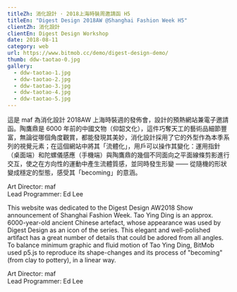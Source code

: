 ```yaml
---
titleZh: 消化設計 · 2018上海時裝周邀請函 H5
titleEn: "Digest Design 2018AW @Shanghai Fashion Week H5"
clientZh: 消化設計
clientEn: Digest Design Workshop
date: 2018-08-11
category: web
url: https://www.bitmob.cc/demo/digest-design-demo/
thumb: ddw-taotao-0.jpg
gallery:
  - ddw-taotao-1.jpg
  - ddw-taotao-2.jpg
  - ddw-taotao-3.jpg
  - ddw-taotao-4.jpg
  - ddw-taotao-5.jpg
---
```


這是 maf 為消化設計 2018AW 上海時裝週的發佈會，設計的預熱網站兼電子邀請函。陶鷹鼎是 6000 年前的中國文物（仰韶文化），這件巧奪天工的藝術品細節豐富，無論從哪個角度觀賞，都能發現其美妙，消化設計採用了它的外型作為本季系列的視覺元素；在這個網站中將其「流體化」，用戶可以操作其變化：運用指針（桌面端）和陀螺儀感應（手機端）與陶鷹鼎的幾個不同面向之平面線條剪影進行交互，使之在方向性的運動中產生流體質感，並同時發生形變 —— 從隨機的形狀變成穩定的型態，感受其「becoming」的意涵。

Art Director: maf<br/>
Lead Programmer: Ed Lee

<!-- lang -->

This website was dedicated to the Digest Design AW2018 Show announcement of Shanghai Fashion Week. Tao Ying Ding is an approx. 6000-year-old ancient Chinese artefact, whose appearance was used by Digest Design as an icon of the series. This elegant and well-polished artifact has a great number of details that could be adored from all angles. To balance minimum graphic and fluid motion of Tao Ying Ding, BitMob used p5.js to reproduce its shape-changes and its process of "becoming" (from clay to pottery), in a linear way.

Art Director: maf<br/>
Lead Programmer: Ed Lee
